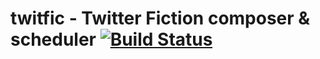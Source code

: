 # twitfic - Twitter Fiction composer & scheduler [![Build Status](https://travis-ci.org/awreccan/twitfic-server.svg?branch=master)](https://travis-ci.org/awreccan/twitfic-server)
